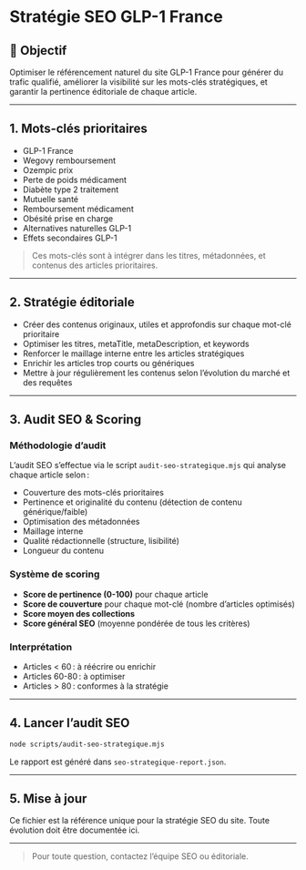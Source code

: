 # Stratégie SEO GLP-1 France

## 🎯 Objectif
Optimiser le référencement naturel du site GLP-1 France pour générer du trafic qualifié, améliorer la visibilité sur les mots-clés stratégiques, et garantir la pertinence éditoriale de chaque article.

---

## 1. Mots-clés prioritaires
- GLP-1 France
- Wegovy remboursement
- Ozempic prix
- Perte de poids médicament
- Diabète type 2 traitement
- Mutuelle santé
- Remboursement médicament
- Obésité prise en charge
- Alternatives naturelles GLP-1
- Effets secondaires GLP-1

> Ces mots-clés sont à intégrer dans les titres, métadonnées, et contenus des articles prioritaires.

---

## 2. Stratégie éditoriale
- Créer des contenus originaux, utiles et approfondis sur chaque mot-clé prioritaire
- Optimiser les titres, metaTitle, metaDescription, et keywords
- Renforcer le maillage interne entre les articles stratégiques
- Enrichir les articles trop courts ou génériques
- Mettre à jour régulièrement les contenus selon l’évolution du marché et des requêtes

---

## 3. Audit SEO & Scoring

### Méthodologie d’audit
L’audit SEO s’effectue via le script `audit-seo-strategique.mjs` qui analyse chaque article selon :
- Couverture des mots-clés prioritaires
- Pertinence et originalité du contenu (détection de contenu générique/faible)
- Optimisation des métadonnées
- Maillage interne
- Qualité rédactionnelle (structure, lisibilité)
- Longueur du contenu

### Système de scoring
- **Score de pertinence (0-100)** pour chaque article
- **Score de couverture** pour chaque mot-clé (nombre d’articles optimisés)
- **Score moyen des collections**
- **Score général SEO** (moyenne pondérée de tous les critères)

### Interprétation
- Articles < 60 : à réécrire ou enrichir
- Articles 60-80 : à optimiser
- Articles > 80 : conformes à la stratégie

---

## 4. Lancer l’audit SEO

```bash
node scripts/audit-seo-strategique.mjs
```
Le rapport est généré dans `seo-strategique-report.json`.

---

## 5. Mise à jour
Ce fichier est la référence unique pour la stratégie SEO du site. Toute évolution doit être documentée ici.

---

> Pour toute question, contactez l’équipe SEO ou éditoriale.
